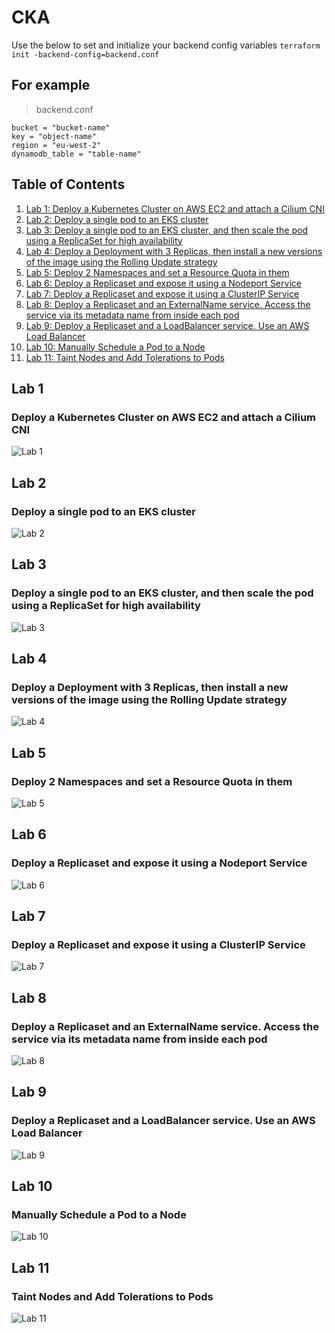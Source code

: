 # CKA

Use the below to set and initialize your backend config variables
`terraform init -backend-config=backend.conf`

## For example
>
>backend.conf

```text
bucket = "bucket-name"
key = "object-name"
region = "eu-west-2"
dynamodb_table = "table-name"
```

## Table of Contents

1. [Lab 1: Deploy a Kubernetes Cluster on AWS EC2 and attach a Cilium CNI](#lab-1)
2. [Lab 2: Deploy a single pod to an EKS cluster](#lab-2)
3. [Lab 3: Deploy a single pod to an EKS cluster, and then scale the pod using a ReplicaSet for high availability](#lab-3)
4. [Lab 4: Deploy a Deployment with 3 Replicas, then install a new versions of the image using the Rolling Update strategy](#lab-4)
5. [Lab 5: Deploy 2 Namespaces and set a Resource Quota in them](#lab-5)
6. [Lab 6: Deploy a Replicaset and expose it using a Nodeport Service](#lab-6)
7. [Lab 7: Deploy a Replicaset and expose it using a ClusterIP Service](#lab-7)
8. [Lab 8: Deploy a Replicaset and an ExternalName service. Access the service via its metadata name from inside each pod](#lab-8)
9. [Lab 9: Deploy a Replicaset and a LoadBalancer service. Use an AWS Load Balancer](#lab-9)
10. [Lab 10: Manually Schedule a Pod to a Node](#lab-10)
11. [Lab 11: Taint Nodes and Add Tolerations to Pods](#lab-11)

## Lab 1

### Deploy a Kubernetes Cluster on AWS EC2 and attach a Cilium CNI

![Lab 1](./Images/Lab%201.png)

## Lab 2

### Deploy a single pod to an EKS cluster

![Lab 2](./Images/Lab%202.png)

## Lab 3

### Deploy a single pod to an EKS cluster, and then scale the pod using a ReplicaSet for high availability

![Lab 3](./Images/Lab%203.png)

## Lab 4

### Deploy a Deployment with 3 Replicas, then install a new versions of the image using the Rolling Update strategy

![Lab 4](./Images/Lab%204.png)

## Lab 5

### Deploy 2 Namespaces and set a Resource Quota in them

![Lab 5](./Images/Lab%205.png)

## Lab 6

### Deploy a Replicaset and expose it using a Nodeport Service

![Lab 6](./Images/Lab%206.png)

## Lab 7

### Deploy a Replicaset and expose it using a ClusterIP Service

![Lab 7](./Images/Lab%207.png)

## Lab 8

### Deploy a Replicaset and an ExternalName service. Access the service via its metadata name from inside each pod

![Lab 8](./Images/Lab%208.png)

## Lab 9

### Deploy a Replicaset and a LoadBalancer service. Use an AWS Load Balancer

![Lab 9](./Images/Lab%209.png)

## Lab 10

### Manually Schedule a Pod to a Node

![Lab 10](./Images/Lab%2010.png)

## Lab 11

### Taint Nodes and Add Tolerations to Pods

![Lab 11](./Images/Lab%2011.png)
